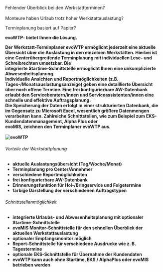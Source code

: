 Fehlender Überblick bei den Werkstattterminen?<br>
<br>
Monteure haben Urlaub trotz hoher Werkstattauslastung?<br>

Terminplanung basiert auf Papier?<br>

<strong>evoWTP-<strong>   bietet Ihnen die Lösung.

Der Werkstatt-Terminplaner <strong>evoWTP</strong> ermöglicht jederzeit eine aktuelle Übersicht über die Auslastung in den einzelnen Werkstätten. Hierbei ist eine Centerübergreifende Terminplanung mit individuellen Lese- und Schreibrechten umsetzbar. Die <br> integrierte Startime-Schnittstelle ermöglicht Ihnen eine unkomplizierte Abwesenheitsplanung.<br>
Individuelle Ansichten und Reportmöglichkeiten (z.B. Tages-/Monatsauslastungsanzeige) geben eine detaillierte Übersicht über noch offene Termine. Eine frei konfigurierbare AW-Datenbank erlaubt den Serviceberatern/innen und Serviceassistenten/innen eine <br> schnelle und effektive Auftragsplanung.<br>
Die Speicherung der Daten erfolgt in einer strukturierten Datenbank, die im Gegensatz zu Microsoft Excel, wesentlich größere Datenmengen verarbeiten kann. Zahlreiche Schnittstellen, wie zum Beispiel zum EKS-Kundendatenmanagement, Alpha Plus oder<br> <strong>evoMIS</strong>, zeichnen den Terminplaner <strong>evoWTP</strong> aus.<br>
<br>
<img href="https://fprass99.github.io/homepage-testen/bild.html" src="https://www.evosec.de/files/5613/0010/8857/Werkstattplan_kl.jpg" alt="evoWTP">
<br>
<h6>Vorteile der Werkstattplanung</h6>

+ aktuelle Auslastungsübersicht (Tag/Woche/Monat)
+ Terminplanung pro Center/Annehmer
+ verschiedene Reportmöglichkeiten
+ frei konfigurierbare AW-Datenbank
+ Erinnerungsfunktion für Hol-/Bringservice und Folgetermine
+ farbige Darstellung der verschiedenen Auftragstypen

<h6>Schnittstellenmöglichkeit</h6>

+ integrierte Urlaubs- und Abwesenheitsplanung mit optionaler Startime-Schnittstelle
+ <strong>evoMIS</strong> Monitor-Schnittstelle für den schnellen Überblick der aktuellen Werkstattauslastung
+ optionaler Empfangsmonitor möglich
+ Report-Schnittstelle für verschiedene Ausdrucke wie z. B. Tagestermine
+ optionale EKS-Schnittstelle für Übernahme der Kundendaten
+ <strong>evoWTP</strong> kann auch ohne Startime, EKS / AlphaPlus oder <strong>evoMIS</strong> betrieben werden